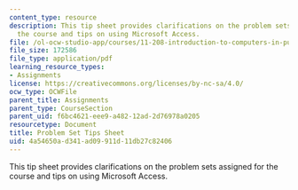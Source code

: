 ```yaml
---
content_type: resource
description: This tip sheet provides clarifications on the problem sets assigned for
  the course and tips on using Microsoft Access.
file: /ol-ocw-studio-app/courses/11-208-introduction-to-computers-in-public-management-ii-january-iap-2002/4a54650ad341ad09911d11db27c82406_11208tips.pdf
file_size: 172586
file_type: application/pdf
learning_resource_types:
- Assignments
license: https://creativecommons.org/licenses/by-nc-sa/4.0/
ocw_type: OCWFile
parent_title: Assignments
parent_type: CourseSection
parent_uid: f6bc4621-eee9-a482-12ad-2d76978a0205
resourcetype: Document
title: Problem Set Tips Sheet
uid: 4a54650a-d341-ad09-911d-11db27c82406
---
```

This tip sheet provides clarifications on the problem sets assigned for the course and tips on using Microsoft Access.